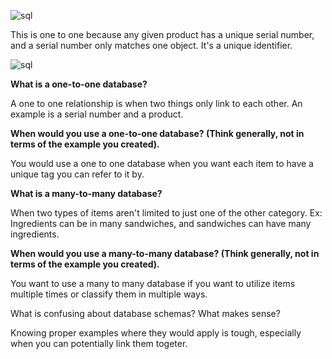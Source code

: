 ![sql](/imgs/8.5_R2.png)

This is one to one because any given product has a unique serial number, and a serial number only matches one object. It's a unique identifier.

![sql](/imgs/8.5_R4.png)

**What is a one-to-one database?**

A one to one relationship is when two things only link to each other. An example is a serial number and a product.

**When would you use a one-to-one database? (Think generally, not in terms of the example you created).**

You would use a one to one database when you want each item to have a unique tag you can refer to it by.

**What is a many-to-many database?**

When two types of items aren't limited to just one of the other category. Ex: Ingredients can be in many sandwiches, and sandwiches can have many ingredients.

**When would you use a many-to-many database? (Think generally, not in terms of the example you created).**

You want to use a many to many database if you want to utilize items multiple times or classify them in multiple ways.

What is confusing about database schemas? What makes sense?

Knowing proper examples where they would apply is tough, especially when you can potentially link them togeter.